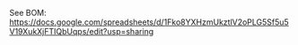 See BOM: https://docs.google.com/spreadsheets/d/1Fko8YXHzmUkztlV2oPLG5Sf5u5V19XukXjFTIQbUqps/edit?usp=sharing
